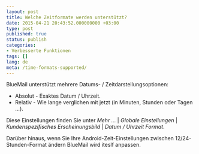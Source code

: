 ```yaml
---
layout: post
title: Welche Zeitformate werden unterstützt?
date: 2015-04-21 20:43:52.000000000 +03:00
type: post
published: true
status: publish
categories:
- Verbesserte Funktionen
tags: []
lang: de
meta: /time-formats-supported/
---
```


BlueMail unterstützt mehrere Datums- / Zeitdarstellungsoptionen:

* Absolut - Exaktes Datum / Uhrzeit.
* Relativ - Wie lange verglichen mit jetzt (in Minuten, Stunden oder Tagen ...).

Diese Einstellungen finden Sie unter *Mehr ...* \| *Globale Einstellungen* \| *Kundenspezifisches Erscheinungsbild* \| *Datum / Uhrzeit Format*.

Darüber hinaus, wenn Sie Ihre Android-Zeit-Einstellungen zwischen 12/24-Stunden-Format ändern BlueMail wird iteslf anpassen.
